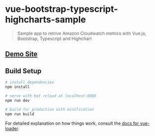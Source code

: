 # vue-bootstrap-typescript-highcharts-sample

> Sample app to retrive Amazon Cloudwatch metrics with Vue.js, Bootstrap, Typescript and Highchart
## [Demo Site](https://yomon8.github.io/vue-bootstrap-typescript-highcharts-sample/#/)

## Build Setup

``` bash
# install dependencies
npm install

# serve with hot reload at localhost:8080
npm run dev

# build for production with minification
npm run build
```

For detailed explanation on how things work, consult the [docs for vue-loader](http://vuejs.github.io/vue-loader).
